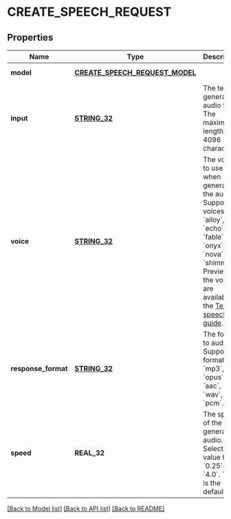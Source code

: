 # CREATE_SPEECH_REQUEST

## Properties
Name | Type | Description | Notes
------------ | ------------- | ------------- | -------------
**model** | [**CREATE_SPEECH_REQUEST_MODEL**](CreateSpeechRequest_model.md) |  | [default to null]
**input** | [**STRING_32**](STRING_32.md) | The text to generate audio for. The maximum length is 4096 characters. | [default to null]
**voice** | [**STRING_32**](STRING_32.md) | The voice to use when generating the audio. Supported voices are &#x60;alloy&#x60;, &#x60;echo&#x60;, &#x60;fable&#x60;, &#x60;onyx&#x60;, &#x60;nova&#x60;, and &#x60;shimmer&#x60;. Previews of the voices are available in the [Text to speech guide](/docs/guides/text-to-speech/voice-options). | [default to null]
**response_format** | [**STRING_32**](STRING_32.md) | The format to audio in. Supported formats are &#x60;mp3&#x60;, &#x60;opus&#x60;, &#x60;aac&#x60;, &#x60;flac&#x60;, &#x60;wav&#x60;, and &#x60;pcm&#x60;. | [optional] [default to mp3]
**speed** | **REAL_32** | The speed of the generated audio. Select a value from &#x60;0.25&#x60; to &#x60;4.0&#x60;. &#x60;1.0&#x60; is the default. | [optional] [default to 1.0]

[[Back to Model list]](../README.md#documentation-for-models) [[Back to API list]](../README.md#documentation-for-api-endpoints) [[Back to README]](../README.md)


